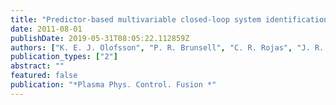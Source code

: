 ```yaml
---
title: "Predictor-based multivariable closed-loop system identification of the EXTRAP T2R reversed field pinch  external plasma response"
date: 2011-08-01
publishDate: 2019-05-31T08:05:22.112859Z
authors: ["K. E. J. Olofsson", "P. R. Brunsell", "C. R. Rojas", "J. R. Drake", "H. Hjalmarsson"]
publication_types: ["2"]
abstract: ""
featured: false
publication: "*Plasma Phys. Control. Fusion *"
---
```


